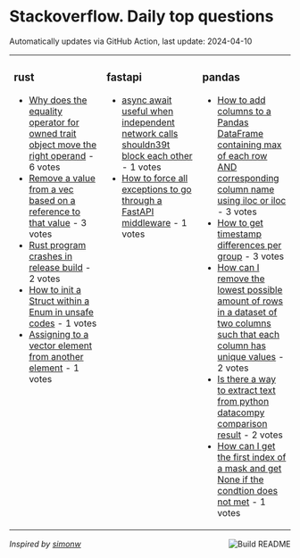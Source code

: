 # Stackoverflow. Daily top questions 

Automatically updates via GitHub Action, last update: <!-- date starts -->2024-04-10<!-- date ends -->


<table><tr><td valign="top" width="33%">

### rust
<!-- rust starts -->
* [Why does the equality operator for owned trait object move the right operand](https://stackoverflow.com/questions/78295714/why-does-the-equality-operator-for-owned-trait-object-move-the-right-operand) - 6 votes
* [Remove a value from a vec based on a reference to that value](https://stackoverflow.com/questions/78301171/remove-a-value-from-a-vec-based-on-a-reference-to-that-value) - 3 votes
* [Rust program crashes in release build](https://stackoverflow.com/questions/78301680/rust-program-crashes-in-release-build) - 2 votes
* [How to init a Struct within a Enum in unsafe codes](https://stackoverflow.com/questions/78305404/how-to-init-a-struct-within-a-enum-in-unsafe-codes) - 1 votes
* [Assigning to a vector element from another element](https://stackoverflow.com/questions/78295774/assigning-to-a-vector-element-from-another-element) - 1 votes
<!-- rust ends -->
</td><td valign="top" width="34%">


### fastapi
<!-- fastapi starts -->
* [async  await useful when independent network calls shouldn39t block each other](https://stackoverflow.com/questions/78305989/async-await-useful-when-independent-network-calls-shouldnt-block-each-other) - 1 votes
* [How to force all exceptions to go through a FastAPI middleware](https://stackoverflow.com/questions/78297309/how-to-force-all-exceptions-to-go-through-a-fastapi-middleware) - 1 votes
<!-- fastapi ends -->
</td><td valign="top" width="34%">


### pandas
<!-- pandas starts -->
* [How to add columns to a Pandas DataFrame containing max of each row AND corresponding column name using iloc or iloc](https://stackoverflow.com/questions/78298555/how-to-add-columns-to-a-pandas-dataframe-containing-max-of-each-row-and-corresp) - 3 votes
* [How to get timestamp differences per group](https://stackoverflow.com/questions/78303492/how-to-get-timestamp-differences-per-group) - 3 votes
* [How can I remove the lowest possible amount of rows in a dataset of two columns such that each column has unique values](https://stackoverflow.com/questions/78302325/how-can-i-remove-the-lowest-possible-amount-of-rows-in-a-dataset-of-two-columns) - 2 votes
* [Is there a way to extract text from python datacompy comparison result](https://stackoverflow.com/questions/78299167/is-there-a-way-to-extract-text-from-python-datacompy-comparison-result) - 2 votes
* [How can I get the first index of a mask and get None if the condtion does not met](https://stackoverflow.com/questions/78297219/how-can-i-get-the-first-index-of-a-mask-and-get-none-if-the-condtion-does-not-me) - 1 votes
<!-- pandas ends -->
</td></tr></table>

<a href="https://github.com/hp0404/hp0404/actions"><img src="https://github.com/hp0404/hp0404/workflows/Build%20README/badge.svg" align="right" alt="Build README"></a> <p>*Inspired by  [simonw](https://github.com/simonw/simonw)*</p>
